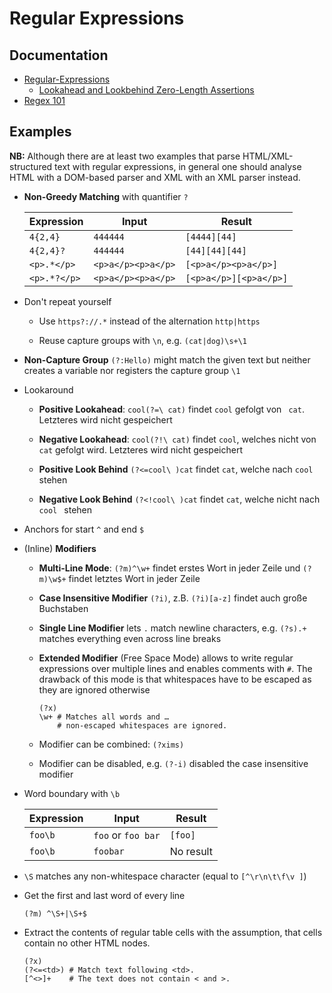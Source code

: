 # Regular Expressions

## Documentation

- [Regular-Expressions](https://www.regular-expressions.info)
  - [Lookahead and Lookbehind Zero-Length Assertions](http://www.regular-expressions.info/lookaround.html)
- [Regex 101](https://regex101.com/)

## Examples

**NB:**
Although there are at least two examples that parse HTML/XML-structured text with regular expressions,
in general one should analyse HTML with a DOM-based parser and XML with an XML parser instead.

- **Non-Greedy Matching** with quantifier `?`

  Expression   | Input              | Result
  -------------|--------------------|-----------------------
  `4{2,4}`     | `444444`           | `[4444][44]`
  `4{2,4}?`    | `444444`           | `[44][44][44]`
  `<p>.*</p>`  | `<p>a</p><p>a</p>` | `[<p>a</p><p>a</p>]`
  `<p>.*?</p>` | `<p>a</p><p>a</p>` | `[<p>a</p>][<p>a</p>]`

- Don't repeat yourself

  - Use `https?://.*` instead of the alternation `http|https`

  - Reuse capture groups with `\n`, e.g. `(cat|dog)\s+\1`

- **Non-Capture Group** `(?:Hello)` might match the given text
  but neither creates a variable nor registers the capture group `\1`

- Lookaround

  - **Positive Lookahead**:
    `cool(?=\ cat)` findet `cool` gefolgt von ` cat`.
    Letzteres wird nicht gespeichert

  - **Negative Lookahead**:
    `cool(?!\ cat)` findet `cool`, welches nicht von ` cat` gefolgt wird.
    Letzteres wird nicht gespeichert

  - **Positive Look Behind**
    `(?<=cool\ )cat` findet `cat`, welche nach `cool ` stehen

  - **Negative Look Behind**
    `(?<!cool\ )cat` findet `cat`, welche nicht nach `cool ` stehen

- Anchors for start `^` and end `$`

- (Inline) **Modifiers**

  - **Multi-Line Mode**:
    `(?m)^\w+` findet erstes Wort in jeder Zeile
    und `(?m)\w$+` findet letztes Wort in jeder Zeile

  - **Case Insensitive Modifier** `(?i)`, z.B. `(?i)[a-z]` findet auch große Buchstaben

  - **Single Line Modifier** lets `.` match newline characters,
    e.g. `(?s).+` matches everything even across line breaks

  - **Extended Modifier** (Free Space Mode) allows to write regular expressions over multiple lines and enables comments with `#`.
    The drawback of this mode is that whitespaces have to be escaped as they are ignored otherwise

    ```regexp
    (?x)
    \w+ # Matches all words and …
        # non-escaped whitespaces are ignored.
    ```

  - Modifier can be combined: `(?xims)`

  - Modifier can be disabled, e.g. `(?-i)` disabled the case insensitive modifier

- Word boundary with `\b`

  Expression | Input              | Result
  -----------|--------------------|----------
  `foo\b`    | `foo` or `foo bar` | `[foo]`
  `foo\b`    | `foobar`           | No result

- `\S` matches any non-whitespace character (equal to `[^\r\n\t\f\v ]`)

- Get the first and last word of every line

  ```regexp
  (?m) ^\S+|\S+$
  ```

- Extract the contents of regular table cells with the assumption,
  that cells contain no other HTML nodes.

  ```regexp
  (?x)
  (?<=<td>) # Match text following <td>.
  [^<>]+    # The text does not contain < and >.
  ```
